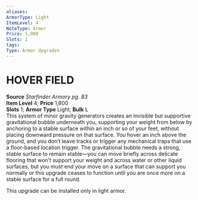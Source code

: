 ```yaml
---
aliases: 
ArmorType: Light
ItemLevel: 4
NoteType: Armor
Price: 1,800
Slots: 1
tags: 
Type: Armor Upgrades
---
```

# HOVER FIELD
**Source** _Starfinder Armory pg. 83_  
**Item Level** 4; **Price** 1,800  
**Slots** 1; **Armor Type** Light; **Bulk** L  
This system of minor gravity generators creates an invisible but supportive gravitational bubble underneath you, supporting your weight from below by anchoring to a stable surface within an inch or so of your feet, without placing downward pressure on that surface. You hover an inch above the ground, and you don’t leave tracks or trigger any mechanical traps that use a floor-based location trigger. The gravitational bubble needs a strong, stable surface to remain stable—you can move briefly across delicate flooring that won’t support your weight and across water or other liquid surfaces, but you must end your move on a surface that can support you normally or this upgrade ceases to function until you are once more on a stable surface for a full round.  
  
This upgrade can be installed only in light armor.